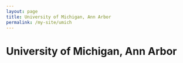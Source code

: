 ```yaml
---
layout: page
title: University of Michigan, Ann Arbor
permalink: /my-site/umich
---
```

# University of Michigan, Ann Arbor
